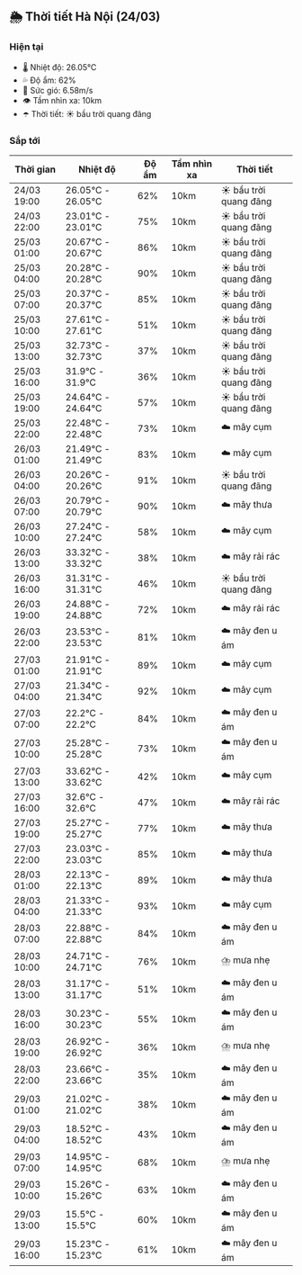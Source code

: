 ## 🌦️ Thời tiết Hà Nội (24/03)

### Hiện tại

- 🌡️ Nhiệt độ: 26.05℃
- 💦 Độ ẩm: 62%
- 💨 Sức gió: 6.58m/s
- 👁️ Tầm nhìn xa: 10km
- ☂️ Thời tiết: ☀️ bầu trời quang đãng

### Sắp tới

| Thời gian | Nhiệt độ | Độ ẩm | Tầm nhìn xa | Thời tiết |
| --- | --- | --- | --- | --- |
| 24/03 19:00 | 26.05℃ - 26.05℃ | 62% | 10km | ☀️ bầu trời quang đãng |
| 24/03 22:00 | 23.01℃ - 23.01℃ | 75% | 10km | ☀️ bầu trời quang đãng |
| 25/03 01:00 | 20.67℃ - 20.67℃ | 86% | 10km | ☀️ bầu trời quang đãng |
| 25/03 04:00 | 20.28℃ - 20.28℃ | 90% | 10km | ☀️ bầu trời quang đãng |
| 25/03 07:00 | 20.37℃ - 20.37℃ | 85% | 10km | ☀️ bầu trời quang đãng |
| 25/03 10:00 | 27.61℃ - 27.61℃ | 51% | 10km | ☀️ bầu trời quang đãng |
| 25/03 13:00 | 32.73℃ - 32.73℃ | 37% | 10km | ☀️ bầu trời quang đãng |
| 25/03 16:00 | 31.9℃ - 31.9℃ | 36% | 10km | ☀️ bầu trời quang đãng |
| 25/03 19:00 | 24.64℃ - 24.64℃ | 57% | 10km | ☀️ bầu trời quang đãng |
| 25/03 22:00 | 22.48℃ - 22.48℃ | 73% | 10km | ☁️ mây cụm |
| 26/03 01:00 | 21.49℃ - 21.49℃ | 83% | 10km | ☁️ mây cụm |
| 26/03 04:00 | 20.26℃ - 20.26℃ | 91% | 10km | ☀️ bầu trời quang đãng |
| 26/03 07:00 | 20.79℃ - 20.79℃ | 90% | 10km | ☁️ mây thưa |
| 26/03 10:00 | 27.24℃ - 27.24℃ | 58% | 10km | ☁️ mây cụm |
| 26/03 13:00 | 33.32℃ - 33.32℃ | 38% | 10km | ☁️ mây rải rác |
| 26/03 16:00 | 31.31℃ - 31.31℃ | 46% | 10km | ☀️ bầu trời quang đãng |
| 26/03 19:00 | 24.88℃ - 24.88℃ | 72% | 10km | ☁️ mây rải rác |
| 26/03 22:00 | 23.53℃ - 23.53℃ | 81% | 10km | ☁️ mây đen u ám |
| 27/03 01:00 | 21.91℃ - 21.91℃ | 89% | 10km | ☁️ mây cụm |
| 27/03 04:00 | 21.34℃ - 21.34℃ | 92% | 10km | ☁️ mây cụm |
| 27/03 07:00 | 22.2℃ - 22.2℃ | 84% | 10km | ☁️ mây đen u ám |
| 27/03 10:00 | 25.28℃ - 25.28℃ | 73% | 10km | ☁️ mây đen u ám |
| 27/03 13:00 | 33.62℃ - 33.62℃ | 42% | 10km | ☁️ mây cụm |
| 27/03 16:00 | 32.6℃ - 32.6℃ | 47% | 10km | ☁️ mây rải rác |
| 27/03 19:00 | 25.27℃ - 25.27℃ | 77% | 10km | ☁️ mây thưa |
| 27/03 22:00 | 23.03℃ - 23.03℃ | 85% | 10km | ☁️ mây thưa |
| 28/03 01:00 | 22.13℃ - 22.13℃ | 89% | 10km | ☁️ mây thưa |
| 28/03 04:00 | 21.33℃ - 21.33℃ | 93% | 10km | ☁️ mây cụm |
| 28/03 07:00 | 22.88℃ - 22.88℃ | 84% | 10km | ☁️ mây đen u ám |
| 28/03 10:00 | 24.71℃ - 24.71℃ | 76% | 10km | ⛈️ mưa nhẹ |
| 28/03 13:00 | 31.17℃ - 31.17℃ | 51% | 10km | ☁️ mây đen u ám |
| 28/03 16:00 | 30.23℃ - 30.23℃ | 55% | 10km | ☁️ mây đen u ám |
| 28/03 19:00 | 26.92℃ - 26.92℃ | 36% | 10km | ⛈️ mưa nhẹ |
| 28/03 22:00 | 23.66℃ - 23.66℃ | 35% | 10km | ☁️ mây đen u ám |
| 29/03 01:00 | 21.02℃ - 21.02℃ | 38% | 10km | ☁️ mây đen u ám |
| 29/03 04:00 | 18.52℃ - 18.52℃ | 43% | 10km | ☁️ mây đen u ám |
| 29/03 07:00 | 14.95℃ - 14.95℃ | 68% | 10km | ⛈️ mưa nhẹ |
| 29/03 10:00 | 15.26℃ - 15.26℃ | 63% | 10km | ☁️ mây đen u ám |
| 29/03 13:00 | 15.5℃ - 15.5℃ | 60% | 10km | ☁️ mây đen u ám |
| 29/03 16:00 | 15.23℃ - 15.23℃ | 61% | 10km | ☁️ mây đen u ám |
